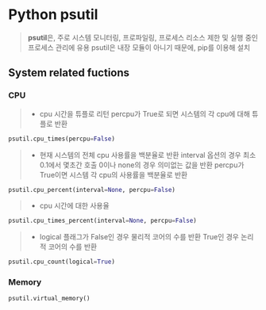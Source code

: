# Python psutil

> **psutil**은,
> 주로 시스템 모니터링, 프로파일링, 프로세스 리소스 제한 및 실행 중인 프로세스 관리에 유용
> psutil은 내장 모듈이 아니기 때문에, pip를 이용해 설치

## System related fuctions

### CPU

> - cpu 시간을 튜플로 리턴
percpu가 True로 되면 시스템의 각 cpu에 대해 튜플로 반환

```python
psutil.cpu_times(percpu=False)
```

> - 현재 시스템의 전체 cpu 사용률을 백분율로 반환
interval 옵션의 경우 최소 0.1에서 몇초간 호출
0이나 none의 경우 의미없는 값을 반환
percpu가 True이면 시스템 각 cpu의 사용률을 백분율로 반환

```python
psutil.cpu_percent(interval=None, percpu=False)
```

> - cpu 시간에 대한 사용율

```python
psutil.cpu_times_percent(interval=None, percpu=False)
```

> - logical 플래그가 False인 경우 물리적 코어의 수를 반환
True인 경우 논리적 코어의 수를 반환

```python
psutil.cpu_count(logical=True)
```

### Memory

```python
psutil.virtual_memory()
```
